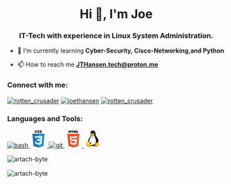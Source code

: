 <h1 align="center">Hi 👋, I'm Joe</h1>
<h3 align="center">IT-Tech with experience in Linux System Administration.</h3>

- 🌱 I’m currently learning **Cyber-Security, Cisco-Networking,and Python**

- 📫 How to reach me **JTHansen.tech@proton.me**

<h3 align="left">Connect with me:</h3>
<p align="left">
<a href="https://dev.to/rotten_crusader" target="blank"><img align="center" src="https://raw.githubusercontent.com/rahuldkjain/github-profile-readme-generator/master/src/images/icons/Social/devto.svg" alt="rotten_crusader" height="30" width="40" /></a>
<a href="https://linkedin.com/in/joethansen" target="blank"><img align="center" src="https://raw.githubusercontent.com/rahuldkjain/github-profile-readme-generator/master/src/images/icons/Social/linked-in-alt.svg" alt="joethansen" height="30" width="40" /></a>
<a href="https://instagram.com/rotten_crusader" target="blank"><img align="center" src="https://raw.githubusercontent.com/rahuldkjain/github-profile-readme-generator/master/src/images/icons/Social/instagram.svg" alt="rotten_crusader" height="30" width="40" /></a>
</p>

<h3 align="left">Languages and Tools:</h3>
<p align="left"> <a href="https://www.gnu.org/software/bash/" target="_blank" rel="noreferrer"> <img src="https://www.vectorlogo.zone/logos/gnu_bash/gnu_bash-icon.svg" alt="bash" width="40" height="40"/> </a> <a href="https://www.w3schools.com/css/" target="_blank" rel="noreferrer"> <img src="https://raw.githubusercontent.com/devicons/devicon/master/icons/css3/css3-original-wordmark.svg" alt="css3" width="40" height="40"/> </a> <a href="https://git-scm.com/" target="_blank" rel="noreferrer"> <img src="https://www.vectorlogo.zone/logos/git-scm/git-scm-icon.svg" alt="git" width="40" height="40"/> </a> <a href="https://www.w3.org/html/" target="_blank" rel="noreferrer"> <img src="https://raw.githubusercontent.com/devicons/devicon/master/icons/html5/html5-original-wordmark.svg" alt="html5" width="40" height="40"/> </a> <a href="https://www.linux.org/" target="_blank" rel="noreferrer"> <img src="https://raw.githubusercontent.com/devicons/devicon/master/icons/linux/linux-original.svg" alt="linux" width="40" height="40"/> </a> </p>

<p><img align="center" src="https://github-readme-stats.vercel.app/api/top-langs?username=artach-byte&show_icons=true&locale=en&layout=compact" alt="artach-byte" /></p>

<p><img align="center" src="https://github-readme-streak-stats.herokuapp.com/?user=artach-byte&" alt="artach-byte" /></p>


